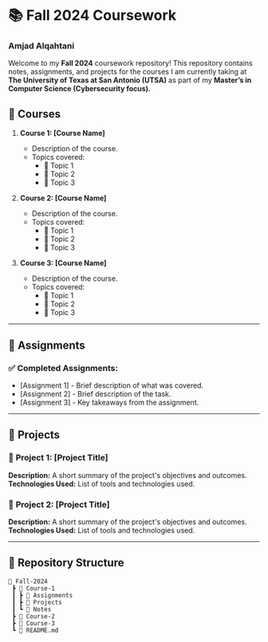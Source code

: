 # 📚 Fall 2024 Coursework  
### Amjad Alqahtani  

Welcome to my **Fall 2024** coursework repository! This repository contains notes, assignments, and projects for the courses I am currently taking at **The University of Texas at San Antonio (UTSA)** as part of my **Master’s in Computer Science (Cybersecurity focus).**  

## 📌 Courses  
1. **Course 1: [Course Name]**  
   - Description of the course.  
   - Topics covered:  
     - 🔹 Topic 1  
     - 🔹 Topic 2  
     - 🔹 Topic 3  

2. **Course 2: [Course Name]**  
   - Description of the course.  
   - Topics covered:  
     - 🔹 Topic 1  
     - 🔹 Topic 2  
     - 🔹 Topic 3  

3. **Course 3: [Course Name]**  
   - Description of the course.  
   - Topics covered:  
     - 🔹 Topic 1  
     - 🔹 Topic 2  
     - 🔹 Topic 3  

---

## 📝 Assignments  
### ✅ Completed Assignments:  
- [Assignment 1] - Brief description of what was covered.  
- [Assignment 2] - Brief description of the task.  
- [Assignment 3] - Key takeaways from the assignment.  

---

## 🚀 Projects  
### 🔹 **Project 1: [Project Title]**  
**Description:** A short summary of the project's objectives and outcomes.  
**Technologies Used:** List of tools and technologies used.  

### 🔹 **Project 2: [Project Title]**  
**Description:** A short summary of the project's objectives and outcomes.  
**Technologies Used:** List of tools and technologies used.  

---

## 📂 Repository Structure  
```plaintext
📂 Fall-2024  
 ┣ 📂 Course-1  
 ┃ ┣ 📜 Assignments  
 ┃ ┣ 📜 Projects  
 ┃ ┗ 📜 Notes  
 ┣ 📂 Course-2  
 ┣ 📂 Course-3  
 ┗ 📜 README.md
